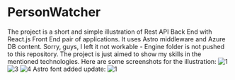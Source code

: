 # PersonWatcher
The project is a short and simple illustration of Rest API Back End with React.js Front End pair of applications. It uses Astro middleware and Azure DB content.
Sorry, guys, I left it not workable - Engine folder is not pushed to this repository. The project is just aimed to show my skills in the mentioned technologies. 
Here are some screenshots for the illustration:
![1](https://user-images.githubusercontent.com/125572952/235594892-0e2ea814-4757-4464-be16-439d3e82e539.jpg)
![3](https://user-images.githubusercontent.com/125572952/235642158-f0f7d102-3813-46f1-8664-a4422809a2b9.jpg)
![4](https://user-images.githubusercontent.com/125572952/235642165-a07fe44f-11a4-4105-b530-aaeacaec98d9.jpg)
Astro font added update:
![1](https://github.com/AlexanderBurstein/PersonWatcher/assets/125572952/40c9f15d-2d37-41a8-ad23-57cab4da71f9)
